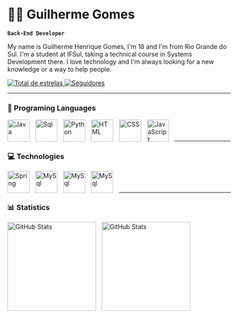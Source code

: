 # 👨‍💻 Guilherme Gomes
**`Back-End Developer`**

My name is Guilherme Henrique Gomes, I'm 18 and I'm from Rio Grande do Sul. I'm a student at IFSul, taking a technical course in Systems Development there. I love technology and I'm always looking for a new knowledge or a way to help people.

<p align="left">
    <a href="https://github.com/Gui898?tab=repositories&sort=stargazers">
        <img 
            alt="Total de estrelas" 
            title="Total de estrelas GitHub" 
            src="https://custom-icon-badges.demolab.com/github/stars/Gui898?color=55960c&style=for-the-badge&labelColor=488207&logo=star&label=estrelas"
        />
    </a>
    <a href="https://github.com/Gui898">
        <img 
            alt="Seguidores" 
            title="Me siga no GitHub" 
            src="https://custom-icon-badges.demolab.com/github/followers/Gui898?color=236ad3&labelColor=1155ba&style=for-the-badge&logo=github&label=Seguidores&logoColor=white"
        />
    </a>
</p>

---

### 🤖 Programing Languages

<img 
    align="left"
    alt="Java"
    title="Java"
    width="50px"
    style="padding-right: 10px;"
    src="https://cdn.jsdelivr.net/gh/devicons/devicon@latest/icons/java/java-original.svg" />

<img 
    align="left"
    alt="Sql"
    title="Sql"
    width="50px"
    style="padding-right: 10px;"    
    src="https://cdn.jsdelivr.net/gh/devicons/devicon@latest/icons/azuresqldatabase/azuresqldatabase-original.svg" />          

<img 
    align="left"
    alt="Python"
    title="Python"
    width="50px"
    style="padding-right: 10px;"
    src="https://cdn.jsdelivr.net/gh/devicons/devicon@latest/icons/python/python-original.svg" />              

<img 
    align="left"
    alt="HTML"
    title="HTML"
    width="50px"
    style="padding-right: 10px;"
    src="https://cdn.jsdelivr.net/gh/devicons/devicon@latest/icons/html5/html5-original.svg" />

<img
    align="left"
    alt="CSS"
    title="CSS"
    width="50px"
    style="padding-right: 10px;"
    src="https://cdn.jsdelivr.net/gh/devicons/devicon@latest/icons/css3/css3-original.svg" />       

<img 
    align="left"
    alt="JavaScript"
    title="JavaScript"
    width="50px"
    style="padding-right: 10px;"
    src="https://cdn.jsdelivr.net/gh/devicons/devicon@latest/icons/javascript/javascript-original.svg" />

<br/>
<br/>

---

### 💻 Technologies 


<img 
    align="left"
    alt="Spring"
    title="Spring"
    width="50px"
    style="padding-right: 10px;"
    src="https://cdn.jsdelivr.net/gh/devicons/devicon@latest/icons/spring/spring-original.svg" />

<img 
    align="left"
    alt="MySql"
    title="MySql"
    width="50px"
    style="padding-right: 10px;"
    src="https://cdn.jsdelivr.net/gh/devicons/devicon@latest/icons/mysql/mysql-original.svg" />

<img 
    align="left"
    alt="MySql"
    title="MySql"
    width="50px"
    style="padding-right: 10px;"
    src="https://cdn.jsdelivr.net/gh/devicons/devicon@latest/icons/git/git-original.svg" />

<img 
    align="left"
    alt="MySql"
    title="MySql"
    width="50px"
    style="padding-right: 10px;"
    src="https://cdn.jsdelivr.net/gh/devicons/devicon@latest/icons/github/github-original.svg" />
                    
<br/>
<br/>

--- 

### 📊 Statistics

<p>
  <img 
    align="left" 
    alt="GitHub Stats" 
    height="200" 
    style="padding-right: 10px;" 
    src="https://github-readme-stats.vercel.app/api?username=Gui898&show_icons=true&theme=tokyonight&include_all_commits=true&locale=pt-br" 
  />
 
<img 
      align="left" 
      alt="GitHub Stats" 
      height="200" 
      src="https://github-readme-stats.vercel.app/api/top-langs/?username=Gui898&theme=tokyonight&layout=compact&custom_title=Tecnologias&langs_count=9" 
  />

</p>
          
